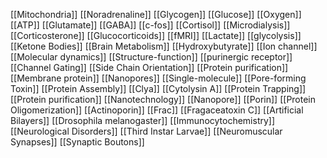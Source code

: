 [[Mitochondria]]
[[Noradrenaline]]
[[Glycogen]]
[[Glucose]]
[[Oxygen]]
[[ATP]]
[[Glutamate]]
[[GABA]]
[[c-fos]]
[[Cortisol]]
[[Microdialysis]]
[[Corticosterone]]
[[Glucocorticoids]]
[[fMRI]]
[[Lactate]]
[[glycolysis]]
[[Ketone Bodies]]
[[Brain Metabolism]]
[[Hydroxybutyrate]]
[[Ion channel]]
[[Molecular dynamics]]
[[Structure-function]]
[[purinergic receptor]]
[[Channel Gating]]
[[Side Chain Orientation]]
[[Protein purification]]
[[Membrane protein]]
[[Nanopores]]
[[Single-molecule]]
[[Pore-forming Toxin]]
[[Protein Assembly]]
[[Clya]]
[[Cytolysin A]]
[[Protein Trapping]]
[[Protein purification]]
[[Nanotechnology]]
[[Nanopore]]
[[Porin]]
[[Protein Oligomerization]]
[[Actinoporin]]
[[Frac]]
[[Fragaceatoxin C]]
[[Artificial Bilayers]]
[[Drosophila melanogaster]]
[[Immunocytochemistry]]
[[Neurological Disorders]]
[[Third Instar Larvae]]
[[Neuromuscular Synapses]]
[[Synaptic Boutons]]

